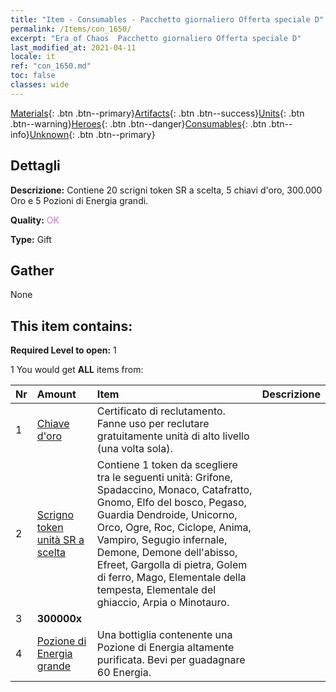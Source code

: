 ```yaml
---
title: "Item - Consumables - Pacchetto giornaliero Offerta speciale D"
permalink: /Items/con_1650/
excerpt: "Era of Chaos  Pacchetto giornaliero Offerta speciale D"
last_modified_at: 2021-04-11
locale: it
ref: "con_1650.md"
toc: false
classes: wide
---
```

 [Materials](/it/Items/){: .btn .btn--primary}[Artifacts](/it/Items/Artifacts/){: .btn .btn--success}[Units](/it/Items/Units/){: .btn .btn--warning}[Heroes](/it/Items/Heroes/){: .btn .btn--danger}[Consumables](/it/Items/Consumables/){: .btn .btn--info}[Unknown](/it/Items/Unknown/){: .btn .btn--primary}

## Dettagli
 **Descrizione:** Contiene 20 scrigni token SR a scelta, 5 chiavi d'oro, 300.000 Oro e 5 Pozioni di Energia grandi.

 **Quality:** <span style="color: #DA70D6">OK</span>

 **Type:** Gift

## Gather

  None

## This item contains:

 **Required Level to open:** 1

 1 You would get **ALL** items  from:

  | Nr | Amount |     Item    | Descrizione |
  |:---|:-------|:------------|:-----------:|
  | 1 | [Chiave d'oro](/it/Items/con_783/) | Certificato di reclutamento. Fanne uso per reclutare gratuitamente unità di alto livello (una volta sola). | 
  | 2 | [Scrigno token unità SR a scelta](/it/Items/con_1618/) | Contiene 1 token da scegliere tra le seguenti unità: Grifone, Spadaccino, Monaco, Catafratto, Gnomo, Elfo del bosco, Pegaso, Guardia Dendroide, Unicorno, Orco, Ogre, Roc, Ciclope, Anima, Vampiro, Segugio infernale, Demone, Demone dell'abisso, Efreet, Gargolla di pietra, Golem di ferro, Mago, Elementale della tempesta, Elementale del ghiaccio, Arpia o Minotauro. | 
  | 3 |  **300000x** | <i class="fas fa-coins"/> |  | 
  | 4 | [Pozione di Energia grande](/it/Items/con_706/) | Una bottiglia contenente una Pozione di Energia altamente purificata. Bevi per guadagnare 60 Energia. | 
